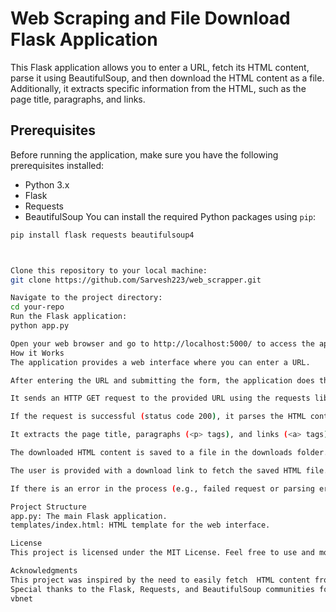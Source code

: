 # Web Scraping and File Download Flask Application

This Flask application allows you to enter a URL, fetch its HTML content, parse it using BeautifulSoup, and then download the HTML content as a file. Additionally, it extracts specific information from the HTML, such as the page title, paragraphs, and links.

## Prerequisites
Before running the application, make sure you have the following prerequisites installed:
- Python 3.x
- Flask
- Requests
- BeautifulSoup
You can install the required Python packages using `pip`:
```bash
pip install flask requests beautifulsoup4



Clone this repository to your local machine:
git clone https://github.com/Sarvesh223/web_scrapper.git

Navigate to the project directory:
cd your-repo
Run the Flask application:
python app.py

Open your web browser and go to http://localhost:5000/ to access the application.
How it Works
The application provides a web interface where you can enter a URL.

After entering the URL and submitting the form, the application does the following:

It sends an HTTP GET request to the provided URL using the requests library.

If the request is successful (status code 200), it parses the HTML content of the page using BeautifulSoup.

It extracts the page title, paragraphs (<p> tags), and links (<a> tags) from the HTML content.

The downloaded HTML content is saved to a file in the downloads folder.

The user is provided with a download link to fetch the saved HTML file.

If there is an error in the process (e.g., failed request or parsing error), an error message is displayed.

Project Structure
app.py: The main Flask application.
templates/index.html: HTML template for the web interface.

License
This project is licensed under the MIT License. Feel free to use and modify it for your own purposes.

Acknowledgments
This project was inspired by the need to easily fetch  HTML content from a URL.
Special thanks to the Flask, Requests, and BeautifulSoup communities for their excellent libraries.
vbnet









